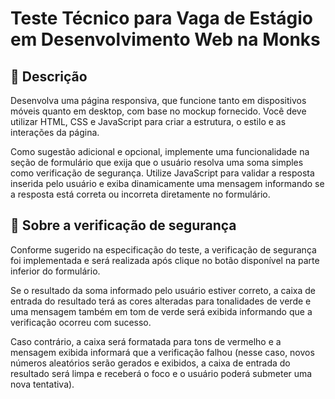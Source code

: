 # Teste Técnico para Vaga de Estágio em Desenvolvimento Web na Monks

## 📖 Descrição
Desenvolva uma página responsiva, que funcione tanto em dispositivos móveis quanto em desktop, com base no mockup fornecido. Você deve utilizar HTML, CSS e JavaScript para criar a estrutura, o estilo e as interações da página.

Como sugestão adicional e opcional, implemente uma funcionalidade na seção de formulário que exija que o usuário resolva uma soma simples como verificação de segurança. Utilize JavaScript para validar a resposta inserida pelo usuário e exiba dinamicamente uma mensagem informando se a resposta está correta ou incorreta diretamente no formulário.

## 🔐 Sobre a verificação de segurança
Conforme sugerido na especificação do teste, a verificação de segurança foi implementada e será realizada após clique no botão disponível na parte inferior do formulário.

Se o resultado da soma informado pelo usuário estiver correto, a caixa de entrada do resultado terá as cores alteradas para tonalidades de verde e uma mensagem também em tom de verde será exibida informando que a verificação ocorreu com sucesso.

Caso contrário, a caixa será formatada para tons de vermelho e a mensagem exibida informará que a verificação falhou (nesse caso, novos números aleatórios serão gerados e exibidos, a caixa de entrada do resultado será limpa e receberá o foco e o usuário poderá submeter uma nova tentativa).